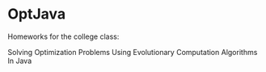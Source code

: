 # OptJava
Homeworks for the college class: 

Solving Optimization Problems Using Evolutionary Computation Algorithms In Java
